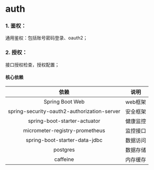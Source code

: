 # auth

### 1. 鉴权：

通用鉴权：包括账号密码登录、oauth2；

### 2. 授权：

接口授权检查，授权配置；

#### 核心依赖

|                     依赖                      |  说明   |
|:-------------------------------------------:|:-----:|
|               Spring Boot Web               | web框架 |
| spring-security-oauth2-authorization-server | 安全框架  |
|        spring-boot-starter-actuator         | 健康监控  |
|       micrometer-registry-prometheus        | 监控接口  |
|        spring-boot-starter-data-jdbc        | 数据访问  |
|                  postgres                   | 数据存储  |
|                  caffeine                   | 内存缓存  |